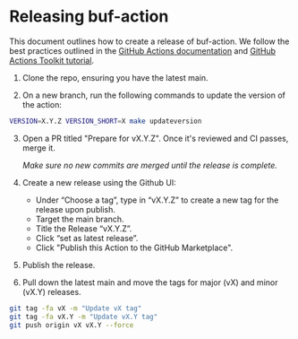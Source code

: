 # Releasing buf-action

This document outlines how to create a release of buf-action.
We follow the best practices outlined in the [GitHub Actions documentation][github-release-docs] and [GitHub Actions Toolkit tutorial][github-release-tutorial].

1. Clone the repo, ensuring you have the latest main.

2. On a new branch, run the following commands to update the version of the action:

```bash
VERSION=X.Y.Z VERSION_SHORT=X make updateversion
```

3. Open a PR titled "Prepare for vX.Y.Z". Once it's reviewed and CI passes, merge it.

    *Make sure no new commits are merged until the release is complete.*

4. Create a new release using the Github UI:
    - Under “Choose a tag”, type in “vX.Y.Z” to create a new tag for the release upon publish.
    - Target the main branch.
    - Title the Release “vX.Y.Z”.
    - Click “set as latest release”.
    - Click "Publish this Action to the GitHub Marketplace".


5. Publish the release.

6. Pull down the latest main and move the tags for major (vX) and minor (vX.Y) releases.

```bash
git tag -fa vX -m "Update vX tag"
git tag -fa vX.Y -m "Update vX.Y tag"
git push origin vX vX.Y --force
```

[github-release-docs]: https://docs.github.com/en/actions/creating-actions/releasing-and-maintaining-actions
[github-release-tutorial]: https://github.com/actions/toolkit/blob/master/docs/action-versioning.md
